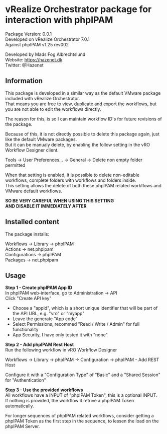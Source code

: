 # vRealize Orchestrator package for interaction with phpIPAM

Package Version: 0.0.1  
Developed on vRealize Orchestrator 7.0.1  
Against phpIPAM v1.25 rev002  

Developed by Mads Fog Albrechtslund  
Website: https://hazenet.dk  
Twitter: @Hazenet  

## Information

This package is developed in a similar way as the default VMware package included with vRealize Orchestrator.  
That means you are free to view, duplicate and export the workflows, but you are not able to edit the workflows directly.

The reason for this, is so I can maintain workflow ID's for future revisions of the package.  

Because of this, it is not directly possible to delete this package again, just like the default VMware packages.  
But it can be manualy delete, by enabling the follow setting in the vRO Workflow Designer client.  

Tools -> User Preferences... -> General -> Delete non empty folder permitted

When that setting is enabled, it is possible to delete non-editable workflows, complete folders with workflows and folders inside.  
This setting allows the delete of both these phpIPAM related workflows and VMware default workflows.  

**SO BE VERY CAREFUL WHEN USING THIS SETTING**  
**AND DISABLE IT IMMEDIATELY AFTER**  

## Installed content

The package installs:  

Workflows -> Library -> phpIPAM  
Actions -> net.phpipam  
Configurations -> phpIPAM  
Packages -> net.phpipam  

## Usage

**Step 1 - Create phpIPAM App ID**  
In phpIPAM web-interface, go to Administration -> API  
Click "Create API key"

* Choose a "appid", which is a short unique identifier that will be part of the API URL, e.g. "vro" or "myapp"
* Leave the generate "App code"
* Select Permissions, recommed "Read / Write / Admin" for full functionality
* App Security, I have only tested it with "none"

**Step 2 - Add phpIPAM Rest Host**  
Run the following workflow in vRO Workflow Designer  

Workflows -> Library -> phpIPAM -> Configuration -> phpIPAM - Add REST Host

Configure it with a "Configuration Type" of "Basic" and a "Shared Session" for "Authentication"

**Step 3 - Use the provided workflows**  
All workflows have a INPUT of "phpIPAM Token", this is a optional INPUT.  
If nothing is provided, the workflow it retrive a phpIPAM Token automatically.

For longer sequences of phpIPAM related workflows, consider  getting a phpIPAM Token as the first step in the sequence, to lessen the load on the phpIPAM Server.





